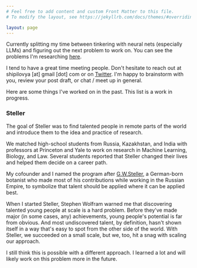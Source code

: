 ```yaml
---
# Feel free to add content and custom Front Matter to this file.
# To modify the layout, see https://jekyllrb.com/docs/themes/#overriding-theme-defaults

layout: page
---
```


Currently splitting my time between tinkering with neural nets (especially LLMs) and figuring out the next problem to work on. You can see the problems I'm researching [here](/problems/). 

I tend to have a great time meeting people. Don't hesitate to reach out at shipilovya [at] gmail [dot] com or on [Twitter](https://twitter.com/yaroshipilov). I'm happy to brainstorm with you, review your post draft, or chat / meet up in general.

Here are some things I've worked on in the past. This list is a work in progress.

### Steller

The goal of Steller was to find talented people in remote parts of the world and introduce them to the idea and practice of research. 

We matched high-school students from Russia, Kazakhstan, and India with professors at Princeton and Yale to work on research in Machine Learning, Biology, and Law. Several students reported that Steller changed their lives and helped them decide on a career path.

My cofounder and I named the program after [G.W.Steller](https://en.wikipedia.org/wiki/Georg_Wilhelm_Steller), a German-born botanist who made most of his contributions while working in the Russian Empire, to symbolize that talent should be applied where it can be applied best.

When I started Steller, Stephen Wolfram warned me that discovering talented young people at scale is a hard problem. Before they've made major (in some cases, any) achievements, young people's potential is far from obvious. And most undiscovered talent, by definition, hasn't shown itself in a way that's easy to spot from the other side of the world. With Steller, we succeeded on a small scale, but we, too, hit a snag with scaling our approach. 

I still think this is possible with a different approach. I learned a lot and will likely work on this problem more in the future.